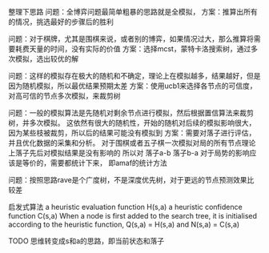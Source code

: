 整理下思路
问题：全博弈问题最简单粗暴的思路就是全模拟，
方案：推算出所有的情况，挑选最好的步骤后的胜利

问题：对于棋牌，尤其是围棋来说，或者别的博弈，如果情况过大，那么推算将需要耗费天量的时间，没有实际的价值
方案：选择mcst，蒙特卡洛搜索树，通过多次模拟，选出较优的解

问题：这样的模拟存在极大的随机和不确定，理论上在模拟越多，结果越好，但是因为随机模拟，所以最优结果预期太差
方案：使用ucb1来选择各节点的可信度，对高可信的节点多次模拟，来裁剪树

问题：一般的模拟算法是先随机对剩余节点进行模拟，然后根据置信算法来裁剪树，并多次模拟。
这依然有很大的随机性，开始的随机对后续的模拟影响很大，因为某些枝被裁剪，所以后的结果可能没有模拟到
方案：需要对落子进行评估，并且优化数据的采集和分析。
对于围棋或者五子棋一次模拟对局的所有节点理论上落子先后对模拟结果是没有影响的
所以对 落子a-b 落子b-a 对于局势的影响应该是等价的，需要都统计下来，
即amaf的统计方法


问题：按照思路rave是个广度树，不是深度优先树，对于更远的节点预测效果比较差

启发式算法
a heuristic evaluation function H(s,a)
a heuristic confidence function C(s,a)
When a node is first added to the search tree, 
it is initialised according to the heuristic function, Q(s,a) = H(s,a) and N(s,a) = C(s,a)

TODO 思维转变成s和a的思路，即当前状态和落子